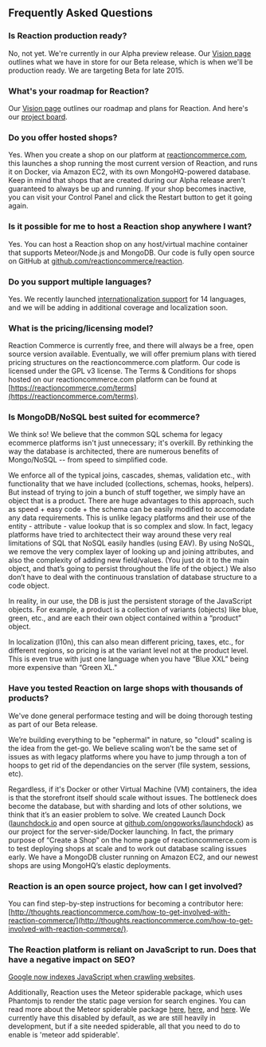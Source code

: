 ## Frequently Asked Questions

### Is Reaction production ready?

No, not yet. We're currently in our Alpha preview release. Our [Vision page](https://reactioncommerce.com/vision) outlines what we have in store for our Beta release, which is when we'll be production ready. We are targeting Beta for late 2015.

### What's your roadmap for Reaction?

Our [Vision page](https://reactioncommerce.com/vision) outlines our roadmap and plans for Reaction. And here's our [project board](https://waffle.io/reactioncommerce/reaction).

### Do you offer hosted shops?

Yes. When you create a shop on our platform at [reactioncommerce.com](https://reactioncommerce.com), this launches a shop running the most current version of Reaction, and runs it on Docker, via Amazon EC2, with its own MongoHQ-powered database. Keep in mind that shops that are created during our Alpha release aren't guaranteed to always be up and running. If your shop becomes inactive, you can visit your Control Panel and click the Restart button to get it going again.

### Is it possible for me to host a Reaction shop anywhere I want?

Yes. You can host a Reaction shop on any host/virtual machine container that supports Meteor/Node.js and MongoDB. Our code is fully open source on GitHub at [github.com/reactioncommerce/reaction](https://github.com/reactioncommerce/reaction).

### Do you support multiple languages?

Yes. We recently launched [internationalization support](https://github.com/reactioncommerce/reaction-core/blob/master/docs/i18n.md) for 14 languages, and we will be adding in additional coverage and localization soon.

### What is the pricing/licensing model?

Reaction Commerce is currently free, and there will always be a free, open source version available. Eventually, we will offer premium plans with tiered pricing structures on the reactioncommerce.com platform. Our code is licensed under the GPL v3 license. The Terms & Conditions for shops hosted on our reactioncommerce.com platform can be found at [https://reactioncommerce.com/terms](https://reactioncommerce.com/terms).

### Is MongoDB/NoSQL best suited for ecommerce?

We think so! We believe that the common SQL schema for legacy ecommerce platforms isn't just unnecessary; it's overkill. By rethinking the way the database is architected, there are numerous benefits of Mongo/NoSQL -- from speed to simplified code.

We enforce all of the typical joins, cascades, shemas, validation etc., with functionality that we have included (collections, schemas, hooks, helpers). But instead of trying to join a bunch of stuff together, we simply have an object that is a product. There are huge advantages to this approach, such as speed + easy code + the schema can be easily modified to accomodate any data requirements. This is unlike legacy platforms and their use of the entity - attribute - value lookup that is so complex and slow. In fact, legacy platforms have tried to architectect their way around these very real limitations of SQL that NoSQL easily handles (using EAV). By using NoSQL, we remove the very complex layer of looking up and joining attributes, and also the complexity of adding new field/values. (You just do it to the main object, and that’s going to persist throughout the life of the object.)  We also don’t have to deal with the continuous translation of database structure to a code object.

In reality, in our use, the DB is just the persistent storage of the JavaScript objects. For example, a product is a collection of variants (objects) like blue, green, etc., and are each their own object contained within a “product” object.

In localization (l10n), this can also mean different pricing, taxes, etc., for different regions, so pricing is at the variant level not at the product level.  This is even true with just one language when you have “Blue XXL” being more expensive than “Green XL."

### Have you tested Reaction on large shops with thousands of products?

We've done general performace testing and will be doing thorough testing as part of our Beta release.

We’re building everything to be "ephermal" in nature, so "cloud" scaling is the idea from the get-go. We believe scaling won’t be the same set of issues as with legacy platforms where you have to jump through a ton of hoops to get rid of the dependancies on the server (file system, sessions, etc).

Regardless, if it's Docker or other Virtual Machine (VM) containers, the idea is that the storefront itself should scale without issues. The bottleneck does become the database, but with sharding and lots of other solutions, we think that it’s an easier problem to solve. We created Launch Dock ([launchdock.io](http://launchdock.io) and open source at [github.com/ongoworks/launchdock](https://github.com/ongoworks/launchdock)) as our project for the server-side/Docker launching. In fact, the primary purpose of “Create a Shop” on the home page of reactioncommerce.com is to test deploying shops at scale and to work out database scaling issues early. We have a MongoDB cluster running on Amazon EC2, and our newest shops are using MongoHQ’s elastic deployments.

### Reaction is an open source project, how can I get involved?

You can find step-by-step instructions for becoming a contributor here: [http://thoughts.reactioncommerce.com/how-to-get-involved-with-reaction-commerce/](http://thoughts.reactioncommerce.com/how-to-get-involved-with-reaction-commerce/).

### The Reaction platform is reliant on JavaScript to run. Does that have a negative impact on SEO?

[Google now indexes JavaScript when crawling websites](http://googlewebmastercentral.blogspot.com.es/2014/05/understanding-web-pages-better.html).

Additionally, Reaction uses the Meteor spiderable package, which uses Phantomjs to render the static page version for search engines. You can read more about the Meteor spiderable package [here](http://docs.meteor.com/#spiderable), [here](http://www.meteorpedia.com/read/spiderable/), and [here](https://www.eventedmind.com/feed/meteor-the-spiderable-package). We currently have this disabled by default, as we are still heavily in development, but if a site needed spiderable, all that you need to do to enable is 'meteor add spiderable'.
